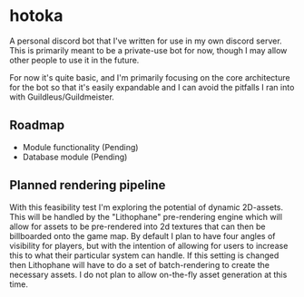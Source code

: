 # hotoka
A personal discord bot that I've written for use in my own discord server. This is primarily meant to be a private-use bot for now, though I may allow other people to use it in the future.

For now it's quite basic, and I'm primarily focusing on the core architecture for the bot so that it's easily expandable and I can avoid the pitfalls I ran into with Guildleus/Guildmeister.

## Roadmap

 - Module functionality (Pending)
 - Database module (Pending)



## Planned rendering pipeline

With this feasibility test I'm exploring the potential of dynamic 2D-assets. This will be handled by the "Lithophane" pre-rendering engine which will allow for assets to be pre-rendered into 2d textures that can then be billboarded onto the game map. By default I plan to have four angles of visibility for players, but with the intention of allowing for users to increase this to what their particular system can handle. If this setting is changed then Lithophane will have to do a set of batch-rendering to create the necessary assets. I do not plan to allow on-the-fly asset generation at this time.
